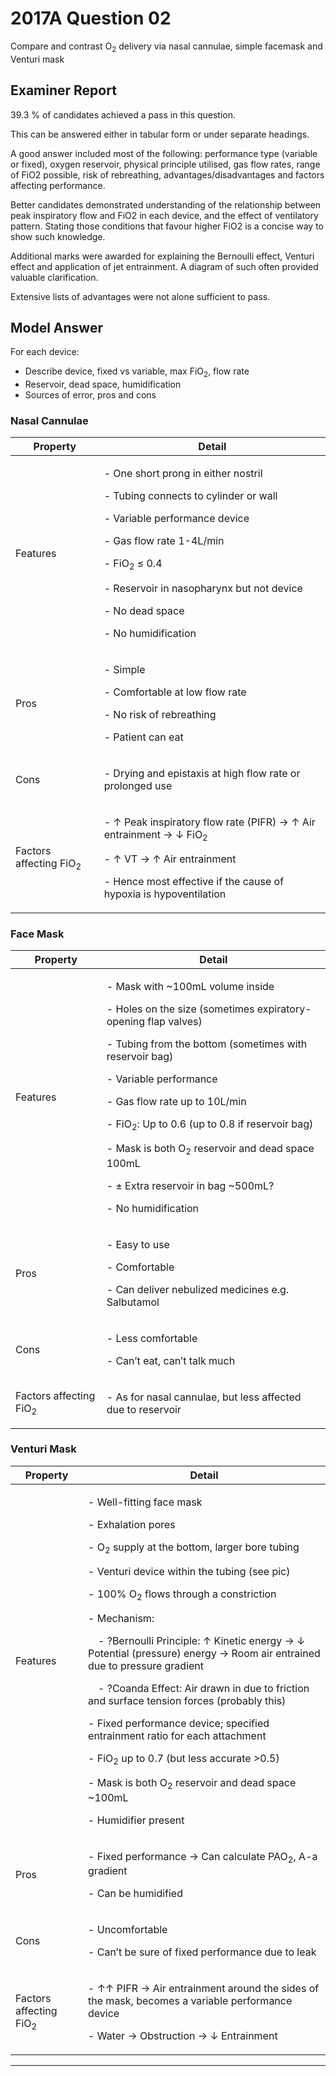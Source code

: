 # 2017A Question 02 

Compare and contrast O<sub>2</sub> delivery via nasal cannulae, simple facemask and Venturi mask


## Examiner Report
39.3 % of candidates achieved a pass in this question.


This can be answered either in tabular form or under separate headings.


A good answer included most of the following: performance type (variable or fixed), oxygen
reservoir, physical principle utilised, gas flow rates, range of FiO2 possible, risk of rebreathing,
advantages/disadvantages and factors affecting performance.


Better candidates demonstrated understanding of the relationship between peak inspiratory
flow and FiO2 in each device, and the effect of ventilatory pattern. Stating those conditions that
favour higher FiO2 is a concise way to show such knowledge.


Additional marks were awarded for explaining the Bernoulli effect, Venturi effect and
application of jet entrainment. A diagram of such often provided valuable clarification.


Extensive lists of advantages were not alone sufficient to pass.

## Model Answer
For each device:
- Describe device, fixed vs variable, max FiO<sub>2</sub>, flow rate
- Reservoir, dead space, humidification
- Sources of error, pros and cons

### Nasal Cannulae

|Property|Detail|
| -- | -- |
|Features|<p>- One short prong in either nostril</p><p>- Tubing connects to cylinder or wall</p><p>- Variable performance device</p><p>- Gas flow rate 1-4L/min</p><p>- FiO<sub>2</sub> ≤ 0.4</p><p>- Reservoir in nasopharynx but not device</p><p>- No dead space</p><p>- No humidification</p>|
|Pros|<p>- Simple</p><p>- Comfortable at low flow rate</p><p>- No risk of rebreathing</p><p>- Patient can eat</p>|
|Cons|<p>- Drying and epistaxis at high flow rate or prolonged use</p>|
|Factors affecting FiO<sub>2</sub>|<p>- ↑ Peak inspiratory flow rate (PIFR) → ↑ Air entrainment → ↓ FiO<sub>2</sub></p><p>- ↑ VT → ↑ Air entrainment</p><p>- Hence most effective if the cause of hypoxia is hypoventilation</p>|

### Face Mask

|Property|Detail|
| -- | -- |
|Features|<p>- Mask with ~100mL volume inside</p><p>- Holes on the size (sometimes expiratory-opening flap valves)</p><p>- Tubing from the bottom (sometimes with reservoir bag)</p><p>- Variable performance</p><p>- Gas flow rate up to 10L/min</p><p>- FiO<sub>2</sub>: Up to 0.6 (up to 0.8 if reservoir bag)</p><p>- Mask is both O<sub>2</sub> reservoir and dead space 100mL</p><p>- ± Extra reservoir in bag ~500mL?</p><p>- No humidification</p>|
|Pros|<p>- Easy to use</p><p>- Comfortable</p><p>- Can deliver nebulized medicines e.g. Salbutamol</p>|
|Cons|<p>- Less comfortable</p><p>- Can’t eat, can’t talk much</p>|
|Factors affecting FiO<sub>2</sub>|<p>- As for nasal cannulae, but less affected due to reservoir</p>|

### Venturi Mask

|Property|Detail|
| -- | -- |
|Features|<p>- Well-fitting face mask</p><p>- Exhalation pores</p><p>- O<sub>2</sub> supply at the bottom, larger bore tubing</p><p>- Venturi device within the tubing (see pic)</p><p>- 100% O<sub>2</sub> flows through a constriction</p><p>- Mechanism:</p>&emsp;- ?Bernoulli Principle: ↑ Kinetic energy → ↓ Potential (pressure) energy → Room air entrained due to pressure gradient</p><p>&emsp;- ?Coanda Effect: Air drawn in due to friction and surface tension forces (probably this)</p><p>- Fixed performance device; specified entrainment ratio for each attachment</p><p>- FiO<sub>2</sub> up to 0.7 (but less accurate >0.5)</p><p>- Mask is both O<sub>2</sub> reservoir and dead space ~100mL</p><p>- Humidifier present</p>|
|Pros|<p>- Fixed performance → Can calculate PAO<sub>2</sub>, A-a gradient</p><p>- Can be humidified</p>|
|Cons|<p>- Uncomfortable</p><p>- Can’t be sure of fixed performance due to leak</p>|
|Factors affecting FiO<sub>2</sub>|<p>- ↑↑ PIFR → Air entrainment around the sides of the mask, becomes a variable performance device</p><p>- Water → Obstruction → ↓ Entrainment</p>|



--- 

